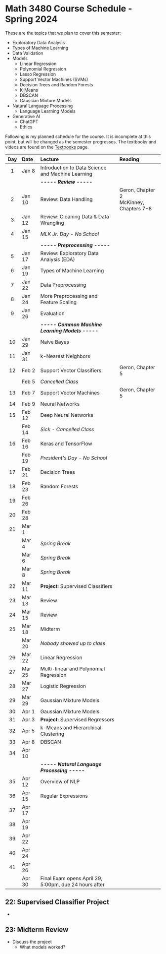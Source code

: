 # Math 3480 Course Schedule - Spring 2024
These are the topics that we plan to cover this semester:
* Exploratory Data Analysis
* Types of Machine Learning
* Data Validation
* Models
  * Linear Regression
  * Polynomial Regression
  * Lasso Regression
  * Support Vector Machines (SVMs)
  * Decision Trees and Random Forests
  * K-Means
  * DBSCAN
  * Gaussian Mixture Models
* Natural Language Processing
  * Language Learning Models
* Generative AI
  * ChatGPT
  * Ethics

Following is my planned schedule for the course. It is incomplete at this point, but will be changed as the semester progresses. The textbooks and videos are found on the [Textbooks](https://github.com/drolsonmi/math3080/blob/main/3480_Textbooks.md) page.

|  Day  | Date   | Lecture                                           | Reading                                    |
| :---: | :----- | :--------------------------                       | :--------------------------------------    |
|   1   | Jan 8  | Introduction to Data Science and Machine Learning |                                            |
|       |        | __*----- Review -----*__                          |                                            |
|   2   | Jan 10 | Review: Data Handling                             | Geron, Chapter 2<br>McKinney, Chapters 7-8 |
|   3   | Jan 12 | Review: Cleaning Data & Data Wrangling            |                                            |
|   4   | Jan 15 | *MLK Jr. Day - No School*                         |                                            |
|       |        | __*----- Preprocessing -----*__                   |                                            |
|   5   | Jan 17 | Review: Exploratory Data Analysis (EDA)           |                                            |
|   6   | Jan 19 | Types of Machine Learning                         |                                            |
|   7   | Jan 22 | Data Preprocessing                                |                                            |
|   8   | Jan 24 | More Preprocessing and Feature Scaling            |                                            |
|   9   | Jan 26 | Evaluation                                        |                                            |
|       |        | __*----- Common Machine Learning Models -----*__  |                                            |
|  10   | Jan 29 | Naive Bayes                                       |                                            |
|  11   | Jan 31 | k-Nearest Neighbors                               |                                            |
|  12   | Feb 2  | Support Vector Classifiers                        | Geron, Chapter 5                           |
|       | Feb 5  | *Cancelled Class*                                 |                                            |
|  13   | Feb 7  | Support Vector Machines                           | Geron, Chapter 5                           |
|  14   | Feb 9  | Neural Networks                                   |                                            |
|  15   | Feb 12 | Deep Neural Networks                              |                                            |
|       | Feb 14 | *Sick - Cancelled Class*                          |                                            |
|  16   | Feb 16 | Keras and TensorFlow                              |                                            |
|       | Feb 19 | *President's Day - No School*                     |                                            |
|  17   | Feb 21 | Decision Trees                                    |                                            |
|  18   | Feb 23 | Random Forests                                    |                                            |
|  19   | Feb 26 |                                                   |                                            |
|  20   | Feb 28 |                                                   |                                            |
|  21   | Mar 1  |                                                   |                                            |
|       | Mar 4  | *Spring Break*                                    |                                            |
|       | Mar 6  | *Spring Break*                                    |                                            |
|       | Mar 8  | *Spring Break*                                    |                                            |
|  22   | Mar 11 | __Project__: Supervised Classifiers               |                                            |
|  23   | Mar 13 | Review                                            |                                            |
|  24   | Mar 15 | Review                                            |                                            |
|  25   | Mar 18 | Midterm                                           |                                            |
|       | Mar 20 | *Nobody showed up to class*                       |                                            |
|  26   | Mar 22 | Linear Regression                                 |                                            |
|  27   | Mar 25 | Multi-linear and Polynomial Regression            |                                            |
|  28   | Mar 27 | Logistic Regression                               |                                            |
|  29   | Mar 29 | Gaussian Mixture Models                           |                                            |
|  30   | Apr 1  | Gaussian Mixture Models                           |                                            |
|  31   | Apr 3  | __Project__: Supervised Regressors                |                                            |
|  32   | Apr 5  | k-Means and Hierarchical Clustering               |                                            |
|  33   | Apr 8  | DBSCAN                                            |                                            |
|  34   | Apr 10 |                                                   |                                            |
|       |        | __*----- Natural Language Processing -----*__     |                                            |
|  35   | Apr 12 | Overview of NLP                                   |                                            |
|  36   | Apr 15 | Regular Expressions                               |                                            |
|  37   | Apr 17 |                                                   |                                            |
|  38   | Apr 19 |                                                   |                                            |
|  39   | Apr 22 |                                                   |                                            |
|  40   | Apr 24 |                                                   |                                            |
|  41   | Apr 26 |                                                   |                                            |
|       | Apr 30 | Final Exam opens April 29, 5:00pm, due 24 hours after |                                        |


## 22: Supervised Classifier Project
* 

## 23: Midterm Review
* Discuss the project
  * What models worked?